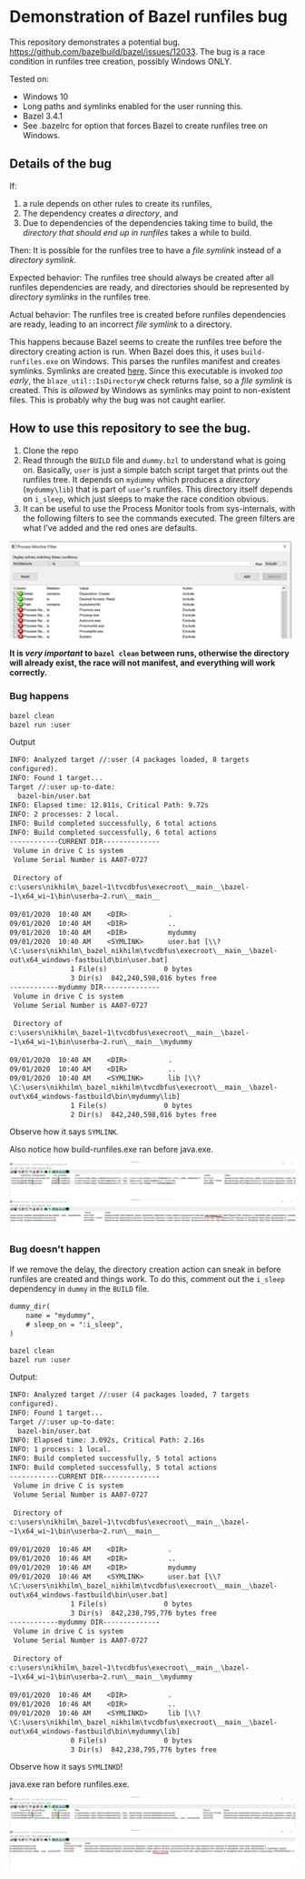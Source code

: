 # Demonstration of Bazel runfiles bug

This repository demonstrates a potential bug. https://github.com/bazelbuild/bazel/issues/12033.
The bug is a race condition in runfiles tree creation, possibly Windows ONLY.

Tested on:
- Windows 10
- Long paths and symlinks enabled for the user running this.
- Bazel 3.4.1
- See .bazelrc for option that forces Bazel to create runfiles tree on Windows.

## Details of the bug

If:
1. a rule depends on other rules to create its runfiles,
2. The dependency creates _a directory_, and
3. Due to dependencies of the dependencies taking time to build, the _directory that should end up in runfiles_ takes a while to build.

Then: It is possible for the runfiles tree to have a _file symlink_ instead of a _directory symlink_.

Expected behavior: The runfiles tree should always be created after all runfiles dependencies are ready, and directories should be represented by _directory symlinks_ in the runfiles tree.

Actual behavior: The runfiles tree is created before runfiles dependencies are ready, leading to an incorrect _file symlink_ to a directory.

This happens because Bazel seems to create the runfiles tree before the directory creating action is run.
When Bazel does this, it uses `build-runfiles.exe` on Windows. This parses the runfiles manifest and creates symlinks. Symlinks are created [here](https://github.com/bazelbuild/bazel/blob/a6fccbb5f28972475f57821ac67db7dd993b2174/src/main/tools/build-runfiles-windows.cc#L383).
Since this executable is invoked _too early_, the `blaze_util::IsDirectoryW` check returns false, so a _file symlink_ is created. This is _allowed_ by Windows as symlinks may point to non-existent files. This is probably why the bug was not caught earlier.

## How to use this repository to see the bug.

1. Clone the repo
2. Read through the `BUILD` file and `dummy.bzl` to understand what is going on. Basically, `user` is just a simple batch script target that prints out the runfiles tree. It depends on `mydummy` which produces a _directory_ (`mydummy\lib`) that is part of `user`'s runfiles. This directory itself depends on `i_sleep`, which just sleeps to make the race condition obvious.
3. It can be useful to use the Process Monitor tools from sys-internals, with the following filters to see the commands executed. The green filters are what I've added and the red ones are defaults.

![procmon filters](screenshots/procmon-filters.jpg)

**It is _very important_ to `bazel clean` between runs, otherwise the directory will already exist, the race will not manifest, and everything will work correctly.**

### Bug happens

```
bazel clean
bazel run :user
```

Output

```
INFO: Analyzed target //:user (4 packages loaded, 8 targets configured).
INFO: Found 1 target...
Target //:user up-to-date:
  bazel-bin/user.bat
INFO: Elapsed time: 12.811s, Critical Path: 9.72s
INFO: 2 processes: 2 local.
INFO: Build completed successfully, 6 total actions
INFO: Build completed successfully, 6 total actions
------------CURRENT DIR--------------
 Volume in drive C is system
 Volume Serial Number is AA07-0727

 Directory of c:\users\nikhilm\_bazel~1\tvcdbfus\execroot\__main__\bazel-~1\x64_wi~1\bin\userba~2.run\__main__

09/01/2020  10:40 AM    <DIR>          .
09/01/2020  10:40 AM    <DIR>          ..
09/01/2020  10:40 AM    <DIR>          mydummy
09/01/2020  10:40 AM    <SYMLINK>      user.bat [\\?\C:\users\nikhilm\_bazel_nikhilm\tvcdbfus\execroot\__main__\bazel-out\x64_windows-fastbuild\bin\user.bat]
               1 File(s)              0 bytes
               3 Dir(s)  842,240,598,016 bytes free
------------mydummy DIR--------------
 Volume in drive C is system
 Volume Serial Number is AA07-0727

 Directory of c:\users\nikhilm\_bazel~1\tvcdbfus\execroot\__main__\bazel-~1\x64_wi~1\bin\userba~2.run\__main__\mydummy

09/01/2020  10:40 AM    <DIR>          .
09/01/2020  10:40 AM    <DIR>          ..
09/01/2020  10:40 AM    <SYMLINK>      lib [\\?\C:\users\nikhilm\_bazel_nikhilm\tvcdbfus\execroot\__main__\bazel-out\x64_windows-fastbuild\bin\mydummy\lib]
               1 File(s)              0 bytes
               2 Dir(s)  842,240,598,016 bytes free
```

Observe how it says `SYMLINK`.

Also notice how build-runfiles.exe ran before java.exe.

![bad ordering](screenshots/bad.jpg)
![bad detail](screenshots/bad-details.jpg)

### Bug doesn't happen

If we remove the delay, the directory creation action can sneak in before runfiles are created and things work.
To do this, comment out the `i_sleep` dependency in `dummy` in the `BUILD` file.

```
dummy_dir(
    name = "mydummy",
    # sleep_on = ":i_sleep",
)
```

```
bazel clean
bazel run :user
```

Output:

```
INFO: Analyzed target //:user (4 packages loaded, 7 targets configured).
INFO: Found 1 target...
Target //:user up-to-date:
  bazel-bin/user.bat
INFO: Elapsed time: 3.092s, Critical Path: 2.16s
INFO: 1 process: 1 local.
INFO: Build completed successfully, 5 total actions
INFO: Build completed successfully, 5 total actions
------------CURRENT DIR--------------
 Volume in drive C is system
 Volume Serial Number is AA07-0727

 Directory of c:\users\nikhilm\_bazel~1\tvcdbfus\execroot\__main__\bazel-~1\x64_wi~1\bin\userba~2.run\__main__

09/01/2020  10:46 AM    <DIR>          .
09/01/2020  10:46 AM    <DIR>          ..
09/01/2020  10:46 AM    <DIR>          mydummy
09/01/2020  10:46 AM    <SYMLINK>      user.bat [\\?\C:\users\nikhilm\_bazel_nikhilm\tvcdbfus\execroot\__main__\bazel-out\x64_windows-fastbuild\bin\user.bat]
               1 File(s)              0 bytes
               3 Dir(s)  842,238,795,776 bytes free
------------mydummy DIR--------------
 Volume in drive C is system
 Volume Serial Number is AA07-0727

 Directory of c:\users\nikhilm\_bazel~1\tvcdbfus\execroot\__main__\bazel-~1\x64_wi~1\bin\userba~2.run\__main__\mydummy

09/01/2020  10:46 AM    <DIR>          .
09/01/2020  10:46 AM    <DIR>          ..
09/01/2020  10:46 AM    <SYMLINKD>     lib [\\?\C:\users\nikhilm\_bazel_nikhilm\tvcdbfus\execroot\__main__\bazel-out\x64_windows-fastbuild\bin\mydummy\lib]
               0 File(s)              0 bytes
               3 Dir(s)  842,238,795,776 bytes free
```

Observe how it says `SYMLINKD`!

java.exe ran before runfiles.exe.

![good](screenshots/good.jpg)
![good details](screenshots/good-details.jpg)
